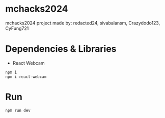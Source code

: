 # mchacks2024
mchacks2024 project made by: redacted24, sivabalansm, Crazydodo123, CyFung721

# Dependencies & Libraries
- React Webcam

```
npm i
npm i react-webcam
```

# Run

```
npm run dev
```
